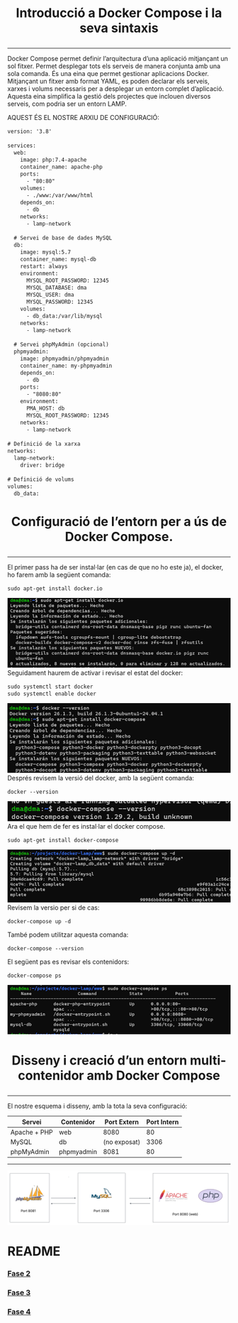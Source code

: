 # <p align="center">  Introducció a Docker Compose i la seva sintaxis </p>
------------
Docker Compose permet definir l’arquitectura d’una aplicació mitjançant un sol fitxer. Permet desplegar tots els serveis de manera conjunta amb una sola comanda.
És una eina que permet gestionar aplicacions Docker. Mitjançant un fitxer amb format YAML, es poden declarar els serveis, xarxes i volums necessaris per a desplegar un entorn complet d’aplicació. Aquesta eina simplifica la gestió dels projectes que inclouen diversos serveis, com podria ser un entorn LAMP.

AQUEST ÉS EL NOSTRE ARXIU DE CONFIGURACIÓ:
```
version: '3.8'

services:
  web:
    image: php:7.4-apache
    container_name: apache-php
    ports:
      - "80:80"  
    volumes:
      - ./www:/var/www/html  
    depends_on:
      - db  
    networks:
      - lamp-network

  # Servei de base de dades MySQL
  db:
    image: mysql:5.7
    container_name: mysql-db
    restart: always
    environment:
      MYSQL_ROOT_PASSWORD: 12345
      MYSQL_DATABASE: dma
      MYSQL_USER: dma
      MYSQL_PASSWORD: 12345
    volumes:
      - db_data:/var/lib/mysql  
    networks:
      - lamp-network

  # Servei phpMyAdmin (opcional)
  phpmyadmin:
    image: phpmyadmin/phpmyadmin
    container_name: my-phpmyadmin
    depends_on:
      - db
    ports:
      - "8080:80"
    environment:
      PMA_HOST: db
      MYSQL_ROOT_PASSWORD: 12345
    networks:
      - lamp-network

# Definició de la xarxa
networks:
  lamp-network:
    driver: bridge

# Definició de volums
volumes:
  db_data:

```

# <p align="center">  Configuració de l’entorn per a ús de Docker Compose.  </p>
------------
El primer pass ha de ser instal·lar (en cas de que no ho este ja), el docker, ho farem amb la següent comanda:
```
sudo apt-get install docker.io
```
![Imatge1](Imatges/1.png)
<br>
Seguidament haurem de activar i revisar el estat del docker:
```
sudo systemctl start docker
sudo systemctl enable docker
```
![Imatge2](Imatges/2.png)
<br>
Després revisem la versió del docker, amb la següent comanda:
```
docker --version
```
![Imatge3](Imatges/3.png)
<br>
Ara el que hem de fer es instal·lar el docker compose.
```
sudo apt-get install docker-compose
```
![Imatge4](Imatges/4.png)
<br>
Revisem la versio per si de cas:
```
docker-compose up -d
```
També podem utilitzar aquesta comanda:
```
docker-compose --version
```
El següent pas es revisar els contenidors:
```
docker-compose ps
```
![Imatge5](Imatges/5.png)

# <p align="center">  Disseny i creació d’un entorn multi-contenidor amb Docker Compose </p>
------------
El nostre esquema i disseny, amb la tota la seva configuració:

| Servei         | Contenidor       | Port Extern | Port Intern |
|----------------|------------------|-------------|-------------|
| Apache + PHP   | web              | 8080        | 80          |
| MySQL          | db               | (no exposat)| 3306        |
| phpMyAdmin     | phpmyadmin       | 8081        | 80          |
***

![Imatge6](Imatges/Esquema.png)

# README
### [Fase 2](https://github.com/miguelIH/Projecte-Github/blob/main/01_Projecte-Docker-Orquestradors-Basic/Fase_2_Orquestraci%C3%B3_i_desplegament_amb_Docker_Swarm/Documentacio.md)
### [Fase 3](https://github.com/miguelIH/Projecte-Github/blob/main/01_Projecte-Docker-Orquestradors-Basic/Fase_3_Seguretat_a_Docker_Swarm/Documentacio.md)
### [Fase 4](https://github.com/miguelIH/Projecte-Github/blob/main/01_Projecte-Docker-Orquestradors-Basic/Fase_4_Orquestraci%C3%B3_amb_Kubernetes/Documentacio.md)
